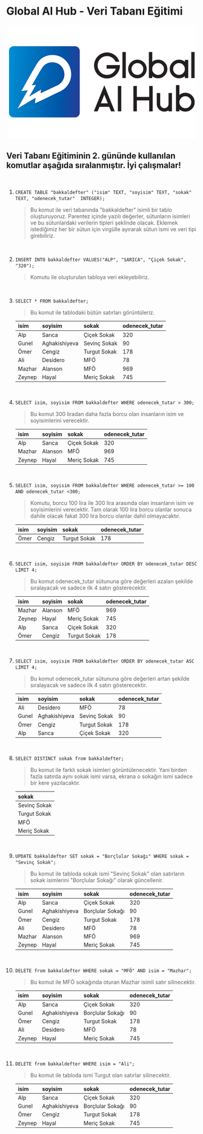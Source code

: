 # Global AI Hub - Veri Tabanı Eğitimi

<div align="center">
    <img src="logo.png">
</div>

## Veri Tabanı Eğitiminin 2. gününde kullanılan komutlar aşağıda sıralanmıştır. İyi çalışmalar!  
&nbsp;

1. 
    ```
    CREATE TABLE "bakkaldefter" ("isim" TEXT, "soyisim"	TEXT, "sokak"	TEXT, "odenecek_tutar"	INTEGER);
    ```

    >Bu komut ile veri tabanında "bakkaldefter" isimli bir tablo oluşturuyoruz. Parentez içinde yazılı değerler, sütunların isimleri ve bu sütunlardaki verilerin tipleri şeklinde olacak. Eklemek istediğimiz her bir sütun için virgülle ayırarak sütun ismi ve veri tipi girebiliriz.

&nbsp;

2. 
    ```
    INSERT INTO bakkaldefter VALUES("ALP", "SARICA", "Çiçek Sokak", "320");
    ```

    >Komutu ile oluşturulan tabloya veri ekleyebiliriz.

&nbsp;

3. 
    ```
    SELECT * FROM bakkaldefter;
    ```

    >Bu komut ile tablodaki bütün satırları görüntüleriz.

    |isim   |soyisim    |sokak  |odenecek_tutar
    |--------|--------|--------|--------
    |Alp    |Sarıca     |Çiçek Sokak    |320
    |Gunel  |Aghakishiyeva  |Sevinç Sokak    |90
    |Ömer   |Cengiz     |Turgut Sokak    |178
    |Ali    |Desidero     |MFÖ    |78
    |Mazhar  |Alanson  |MFÖ    |969
    |Zeynep   |Hayal     |Meriç Sokak    |745

&nbsp;

4. 
    ```
    SELECT isim, soyisim FROM bakkaldefter WHERE odenecek_tutar > 300;
    ```

    >Bu komut 300 liradan daha fazla borcu olan insanların isim ve soyisimlerini verecektir.

    |isim   |soyisim    |sokak  |odenecek_tutar
    |--------|--------|--------|--------
    |Alp    |Sarıca     |Çiçek Sokak    |320
    |Mazhar  |Alanson  |MFÖ    |969
    |Zeynep   |Hayal     |Meriç Sokak    |745

&nbsp;

5. 
    ```
    SELECT isim, soyisim FROM bakkaldefter WHERE odenecek_tutar >= 100 AND odenecek_tutar <300;
    ```

    >Komutu, borcu 100 lira ile 300 lira arasında olan insanların isim ve soyisimlerini verecektir. Tam olarak 100 lira borcu olanlar sonuca dahile olacak fakat 300 lira borcu olanlar dahil olmayacaktır.

    |isim   |soyisim    |sokak  |odenecek_tutar
    |--------|--------|--------|--------
    |Ömer   |Cengiz     |Turgut Sokak    |178

&nbsp;

6. 
    ```
    SELECT isim, soyisim FROM bakkaldefter ORDER BY odenecek_tutar DESC LIMIT 4;
    ```

    >Bu komut odenecek_tutar sütununa göre değerleri azalan şekilde sıralayacak ve sadece ilk 4 satırı gösterecektir.

    |isim   |soyisim    |sokak  |odenecek_tutar
    |--------|--------|--------|--------
    |Mazhar  |Alanson  |MFÖ    |969
    |Zeynep   |Hayal     |Meriç Sokak    |745
    |Alp    |Sarıca     |Çiçek Sokak    |320
    |Ömer   |Cengiz     |Turgut Sokak    |178

&nbsp;

7. 
    ```
    SELECT isim, soyisim FROM bakkaldefter ORDER BY odenecek_tutar ASC LIMIT 4;
    ```

    >Bu komut odenecek_tutar sütununa göre değerleri artan şekilde sıralayacak ve sadece ilk 4 satırı gösterecektir.

    |isim   |soyisim    |sokak  |odenecek_tutar
    |--------|--------|--------|--------
    |Ali    |Desidero     |MFÖ    |78
    |Gunel  |Aghakishiyeva  |Sevinç Sokak    |90
    |Ömer   |Cengiz     |Turgut Sokak    |178
    |Alp    |Sarıca     |Çiçek Sokak    |320

&nbsp;

8. 
    ```
    SELECT DISTINCT sokak from bakkaldefter;
    ```

    >Bu komut ile farklı sokak isimleri görüntülenecektir. Yani birden fazla satırda aynı sokak ismi varsa, ekrana o sokağın ismi sadece bir kere yazılacaktır.

    |sokak
    |--------
    |Sevinç Sokak
    |Turgut Sokak
    |MFÖ
    |Meriç Sokak

&nbsp;

9. 
    ```
    UPDATE bakkaldefter SET sokak = "Borçlular Sokağı" WHERE sokak = "Sevinç Sokak";
    ```

    >Bu komut ile tabloda sokak ismi "Sevinç Sokak" olan satırların sokak isimlerini "Borçlular Sokağı" olarak güncellenir.

    |isim   |soyisim    |sokak  |odenecek_tutar
    |--------|--------|--------|--------
    |Alp    |Sarıca     |Çiçek Sokak    |320
    |Gunel  |Aghakishiyeva  |Borçlular Sokağı    |90
    |Ömer   |Cengiz     |Turgut Sokak    |178
    |Ali    |Desidero     |MFÖ    |78
    |Mazhar  |Alanson  |MFÖ    |969
    |Zeynep   |Hayal     |Meriç Sokak    |745

&nbsp;

10. 
    ```
    DELETE from bakkaldefter WHERE sokak = "MFÖ" AND isim = "Mazhar";
    ```

    >Bu komut ile MFÖ sokağında oturan Mazhar isimli satır silinecektir.

    |isim   |soyisim    |sokak  |odenecek_tutar
    |--------|--------|--------|--------
    |Alp    |Sarıca     |Çiçek Sokak    |320
    |Gunel  |Aghakishiyeva  |Borçlular Sokağı    |90
    |Ömer   |Cengiz     |Turgut Sokak    |178
    |Ali  |Desidero  |MFÖ    |78
    |Zeynep   |Hayal     |Meriç Sokak    |745

&nbsp;

11. 
    ```
    DELETE from bakkaldefter WHERE isim = "Ali";
    ```

    >Bu komut ile tabloda ismi Turgut olan satırlar silinecektir.

    |isim   |soyisim    |sokak  |odenecek_tutar
    |--------|--------|--------|--------
    |Alp    |Sarıca     |Çiçek Sokak    |320
    |Gunel  |Aghakishiyeva  |Borçlular Sokağı    |90
    |Ömer   |Cengiz     |Turgut Sokak    |178
    |Zeynep   |Hayal     |Meriç Sokak    |745

